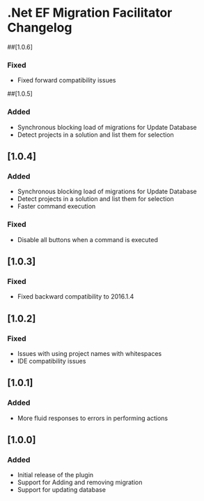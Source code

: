<!-- Keep a Changelog guide -> https://keepachangelog.com -->

# .Net EF Migration Facilitator Changelog

##[1.0.6]
### Fixed
- Fixed forward compatibility issues

##[1.0.5]
### Added
- Synchronous blocking load of migrations for Update Database
- Detect projects in a solution and list them for selection

## [1.0.4]
### Added
- Synchronous blocking load of migrations for Update Database
- Detect projects in a solution and list them for selection
- Faster command execution

### Fixed
- Disable all buttons when a command is executed

## [1.0.3]
### Fixed

- Fixed backward compatibility to 2016.1.4

## [1.0.2]
### Fixed

- Issues with using project names with whitespaces
- IDE compatibility issues

## [1.0.1]
### Added

- More fluid responses to errors in performing actions

## [1.0.0]

### Added

- Initial release of the plugin
- Support for Adding and removing migration
- Support for updating database
